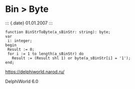 Bin \> Byte
===========

::: {.date}
01.01.2007
:::

    function BinStrToByte(a_sBinStr: string): byte;
    var
     i: integer;
    begin
     Result := 0;
     for i := 1 to length(a_sBinStr) do
       Result := (Result shl 1) or byte(a_sBinStr[i] = '1');
    end;
     

<https://delphiworld.narod.ru/>

DelphiWorld 6.0
